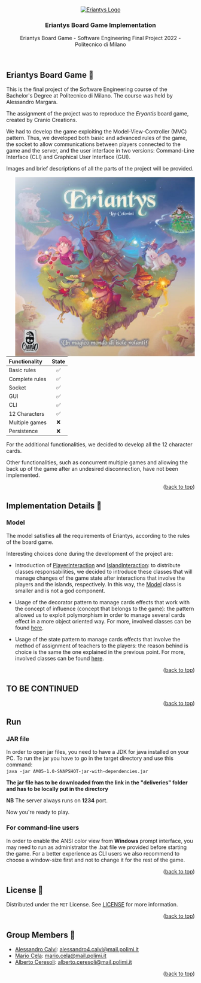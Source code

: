 <a name="readme-top"></a>

<!-- PROJECT LOGO -->
<br />
<div align="center">
  <a href="https://github.com/MarioCela/Eriantys_Board_Game_SE">
    <img src="src/resources/Images/LOGO.png" alt="Eriantys Logo" width="192">
  </a>

<h3 align="center">Eriantys Board Game Implementation</h3>

  <p align="center">
    Eriantys Board Game - Software Engineering Final Project 2022 - Politecnico di Milano
  </p>
  <br />
</div>



<!-- ABOUT THE PROJECT -->
## Eriantys Board Game :dragon:

This is the final project of the Software Engineering course of the Bachelor's Degree at Politecnico di Milano. The course was held by Alessandro Margara.

The assignment of the project was to reproduce the *Eryantis* board game, created by Cranio Creations.

We had to develop the game exploiting the Model-View-Controller (MVC) pattern. Thus, we developed both basic and advanced rules of the game, the socket to allow communications between players connected to the game and the server, and the user interface in two versions: Command-Line Interface (CLI) and Graphical User Interface (GUI).

Images and brief descriptions of all the parts of the project will be provided.

<img src="src/resources/Images/eriantys.jpg" width=480px px align="right" />
 
| Functionality    |                       State                        |
|:-----------------|:--------------------------------------------------:|
| Basic rules      | ✅ |
| Complete rules   | ✅ |
| Socket           | ✅ |
| GUI              | ✅ |
| CLI              | ✅ |
| 12 Characters    | ✅ |
| Multiple games   | ❌ |
| Persistence      | ❌ |

For the additional functionalities, we decided to develop all the 12 character cards.

Other functionalities, such as concurrent multiple games and allowing the back up of the game after an undesired disconnection, have not been implemented.

<p align="right">(<a href="#readme-top">back to top</a>)</p>

## Implementation Details :dragon_face:

### Model

The model satisfies all the requirements of Eriantys, according to the rules of the board game.

Interesting choices done during the development of the project are:

* Introduction of [PlayerInteraction](src/main/java/it/polimi/ingsw/Model/Player/PlayerInteraction.java) and [IslandInteraction](src/main/java/it/polimi/ingsw/Model/Island/IslandInteraction.java): to distribute classes responsabilities, we decided to introduce these classes that will manage changes of the game state after interactions that involve the players and the islands, respectively. In this way, the [Model](src/main/java/it/polimi/ingsw/Model/Model.java) class is smaller and is not a god component.

* Usage of the decorator pattern to manage cards effects that work with the concept of influence (concept that belongs to the game): the pattern allowed us to exploit polymorphism in order to manage several cards effect in a more object oriented way. For more, involved classes can be found [here](src/main/java/it/polimi/ingsw/Model/Influence/).

* Usage of the state pattern to manage cards effects that involve the method of assignment of teachers to the players: the reason behind is choice is the same the one explained in the previous point. For more, involved classes can be found [here](src/main/java/it/polimi/ingsw/Model/Teacher/).

<p align="right">(<a href="#readme-top">back to top</a>)</p>

## TO BE CONTINUED

<p align="right">(<a href="#readme-top">back to top</a>)</p>



<!-- RUN -->
## Run

### JAR file

In order to open jar files, you need to have a JDK for java installed on your PC.  To run the jar you have to go in the target directory and use this command:  
```java -jar AM05-1.0-SNAPSHOT-jar-with-dependencies.jar``` <p> **The jar file has to be downloaded from the link in the "deliveries" folder and has to be locally put in the directory**</p>
  
**NB** The server always runs on **1234** port.

Now you're ready to play.  

### For command-line users

In order to enable the ANSI color view from **Windows** prompt interface, you may need to run as administrator the .bat file we provided before starting the game.  For a better experience as CLI users
we also recommend to choose a window-size first and not to change it for the rest of the game.

<p align="right">(<a href="#readme-top">back to top</a>)</p>



<!-- LICENSE -->
## License 📄

Distributed under the `MIT` License. See [LICENSE](https://github.com/MarioCela/Eriantys_Board_Game_SE/blob/main/LICENSE) for more information.

<p align="right">(<a href="#readme-top">back to top</a>)</p>



<!-- CONTACT -->
## Group Members 👥

* [Alessandro Calvi](https://github.com/alecalvi00): alessandro4.calvi@mail.polimi.it  
* [Mario Cela](https://github.com/MarioCela): mario.cela@mail.polimi.it  
* [Alberto Ceresoli](https://github.com/AlbertoCeresoli): alberto.ceresoli@mail.polimi.it  

<p align="right">(<a href="#readme-top">back to top</a>)</p>
